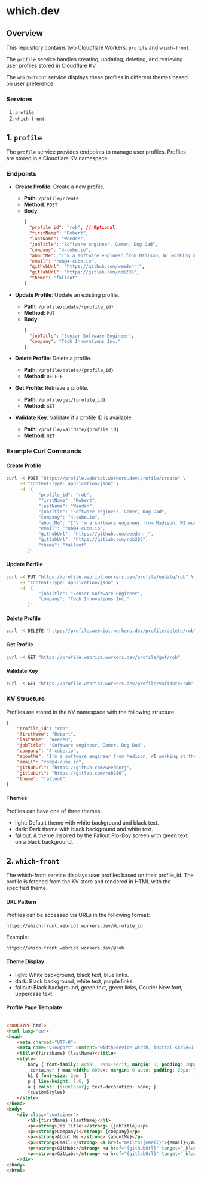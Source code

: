 # which.dev

## Overview

This repository contains two Cloudflare Workers: `profile` and `which-front`. 

The `profile` service handles creating, updating, deleting, and retrieving user profiles stored in Cloudflare KV. 

The `which-front` service displays these profiles in different themes based on user preference.

### Services

1. `profile`
2. `which-front`

## 1. `profile`

The `profile` service provides endpoints to manage user profiles. Profiles are stored in a Cloudflare KV namespace.

### Endpoints

- **Create Profile**: Create a new profile.
  - **Path**: `/profile/create`
  - **Method**: `POST`
  - **Body**:
    ```json
    {
      "profile_id": "rob", // Optional
      "firstName": "Robert",
      "lastName": "Weeden",
      "jobTitle": "Software engineer, Gamer, Dog Dad",
      "company": "4-cube.io",
      "aboutMe": "I'm a software engineer from Madison, WI working at the forefront of web app development. I enjoy building big projects from small pieces and working with others to create amazing technologies.",
      "email": "rob@4-cube.io",
      "githubUrl": "https://github.com/weedenrj",
      "gitlabUrl": "https://gitlab.com/rob286",
      "theme": "fallout"
    }
    ```

- **Update Profile**: Update an existing profile.
  - **Path**: `/profile/update/{profile_id}`
  - **Method**: `PUT`
  - **Body**:
    ```json
    {
      "jobTitle": "Senior Software Engineer",
      "company": "Tech Innovations Inc."
    }
    ```

- **Delete Profile**: Delete a profile.
  - **Path**: `/profile/delete/{profile_id}`
  - **Method**: `DELETE`

- **Get Profile**: Retrieve a profile.
  - **Path**: `/profile/get/{profile_id}`
  - **Method**: `GET`

- **Validate Key**: Validate if a profile ID is available.
  - **Path**: `/profile/validate/{profile_id}`
  - **Method**: `GET`

### Example Curl Commands

#### Create Profile

```sh
curl -X POST "https://profile.webriot.workers.dev/profile/create" \
     -H "Content-Type: application/json" \
     -d '{
            "profile_id": "rob",
            "firstName": "Robert",
            "lastName": "Weeden",
            "jobTitle": "Software engineer, Gamer, Dog Dad",
            "company": "4-cube.io",
            "aboutMe": "I'\''m a software engineer from Madison, WI working at the forefront of web app development. I enjoy building big projects from small pieces and working with others to create amazing technologies.",
            "email": "rob@4-cube.io",
            "githubUrl": "https://github.com/weedenrj",
            "gitlabUrl": "https://gitlab.com/rob286",
            "theme": "fallout"
        }'
```

#### Update Porfile
```sh
curl -X PUT "https://profile.webriot.workers.dev/profile/update/rob" \
     -H "Content-Type: application/json" \
     -d '{
            "jobTitle": "Senior Software Engineer",
            "company": "Tech Innovations Inc."
        }'
```


#### Delete Profile
```sh
curl -X DELETE "https://profile.webriot.workers.dev/profile/delete/rob"
```

#### Get Profile
```sh
curl -X GET "https://profile.webriot.workers.dev/profile/get/rob"
```

#### Validate Key
```sh
curl -X GET "https://profile.webriot.workers.dev/profile/validate/rob"
```


### KV Structure
Profiles are stored in the KV namespace with the following structure:

```json
{
    "profile_id": "rob",
    "firstName": "Robert",
    "lastName": "Weeden",
    "jobTitle": "Software engineer, Gamer, Dog Dad",
    "company": "4-cube.io",
    "aboutMe": "I'm a software engineer from Madison, WI working at the forefront of web app development. I enjoy building big projects from small pieces and working with others to create amazing technologies.",
    "email": "rob@4-cube.io",
    "githubUrl": "https://github.com/weedenrj",
    "gitlabUrl": "https://gitlab.com/rob286",
    "theme": "fallout"
}
```

#### Themes

Profiles can have one of three themes:

-	light: Default theme with white background and black text.
-	dark: Dark theme with black background and white text.
-	fallout: A theme inspired by the Fallout Pip-Boy screen with green text on a black background.


## 2. `which-front`

The which-front service displays user profiles based on their profile_id. The profile is fetched from the KV store and rendered in HTML with the specified theme.

#### URL Pattern

Profiles can be accessed via URLs in the following format:

```
https://which-front.webriot.workers.dev/@profile_id
```

Example:

```
https://which-front.webriot.workers.dev/@rob
```

#### Theme Display

-	light: White background, black text, blue links.
-	dark: Black background, white text, purple links.
-	fallout: Black background, green text, green links, Courier New font, uppercase text.


#### Profile Page Template
```html

<!DOCTYPE html>
<html lang="en">
<head>
    <meta charset="UTF-8">
    <meta name="viewport" content="width=device-width, initial-scale=1.0">
    <title>{firstName} {lastName}</title>
    <style>
        body { font-family: Arial, sans-serif; margin: 0; padding: 20px; background-color: {backgroundColor}; color: {textColor}; }
        .container { max-width: 800px; margin: 0 auto; padding: 20px; }
        h1 { font-size: 2em; }
        p { line-height: 1.6; }
        a { color: {linkColor}; text-decoration: none; }
        {customStyles}
    </style>
</head>
<body>
    <div class="container">
        <h1>{firstName} {lastName}</h1>
        <p><strong>Job Title:</strong> {jobTitle}</p>
        <p><strong>Company:</strong> {company}</p>
        <p><strong>About Me:</strong> {aboutMe}</p>
        <p><strong>Email:</strong> <a href="mailto:{email}">{email}</a></p>
        <p><strong>GitHub:</strong> <a href="{githubUrl}" target="_blank">{githubUrl}</a></p>
        <p><strong>GitLab:</strong> <a href="{gitlabUrl}" target="_blank">{gitlabUrl}</a></p>
    </div>
</body>
</html>
```
